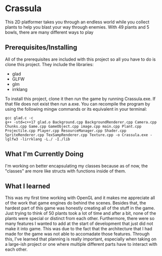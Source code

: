 # Crassula
This 2D platformer takes you through an endless world while you collect plants to help you blast your way through enemies. With 49 plants and 5 bowls, there are many different ways to play

## Prerequisites/Installing
All of the prerequisites are included with this project so all you have to do is clone this project.
They include the libraries:
  - glad
  - GLFW
  - glm
  - irrklang

To install this project, clone it then run the game by running Crassula.exe. If that file does not exist then run a.exe.
You can recompile the program by using the following mingw commands or its equivalent in your terminal:
```
gcc glad.c -c
g++ -std=c++17 glad.o Background.cpp BackgroundRenderer.cpp Camera.cpp Chunks.cpp Game.cpp GameObject.cpp image.cpp main.cpp Plant.cpp Projectile.cpp Player.cpp ResourceManager.cpp Shader.cpp SpriteRenderer.cpp TexSampRenderer.cpp Texture.cpp -o Crassula.exe -lglfw3 -lirrklang -L./ -I./lib
```
## What I'm Currently Doing
I'm working on better encapsulating my classes because as of now, the "classes" are more like structs with functions inside of them.
## What I learned
This was my first time working with OpenGL and it makes me appreciate all of the work that game engines do behind the scenes. Besides that, the hardest part of this game was honestly creating all of the stuff in the game. Just trying to think of 50 plants took a lot of time and after a bit, none of the plants were special or distinct from each other. Furthermore, there were so many features I wanted to add at the start of development that just did not make it into game. This was due to the fact that the architecture that I had made for the game was not able to accomadate those features. Through this, I've learned that planning is really important, especially when taking on a large-ish project or one where multiple different parts have to interact with each other.
